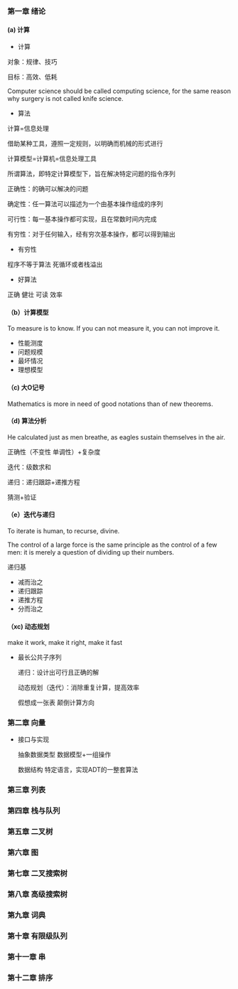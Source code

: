 ### 第一章 绪论

#### (a) 计算

- 计算

对象：规律、技巧

目标：高效、低耗

Computer science should be called computing science, for the same reason why surgery is not called knife science.

- 算法

计算=信息处理

借助某种工具，遵照一定规则，以明确而机械的形式进行

计算模型=计算机=信息处理工具

所谓算法，即特定计算模型下，旨在解决特定问题的指令序列

正确性：的确可以解决的问题

确定性：任一算法可以描述为一个由基本操作组成的序列

可行性：每一基本操作都可实现，且在常数时间内完成

有穷性：对于任何输入，经有穷次基本操作，都可以得到输出

- 有穷性

程序不等于算法 死循环或者栈溢出

- 好算法

正确 健壮 可读 效率

#### （b）计算模型

To measure is to know. If you can not measure it, you can not improve it.

- 性能测度
- 问题规模
- 最坏情况
- 理想模型

#### （c) 大O记号

Mathematics is more in need of good notations than of new theorems.

#### （d) 算法分析

He calculated just as men breathe, as eagles sustain themselves in the air.

正确性（不变性 单调性）+复杂度

迭代：级数求和

递归：递归跟踪+递推方程

猜测+验证

#### （e）迭代与递归

To iterate is human, to recurse, divine.

The control of a large force is the same principle as the control of a few men: it is merely a question of dividing up their numbers.

递归基

- 减而治之
- 递归跟踪
- 递推方程
- 分而治之

#### （xc) 动态规划

make it work, make it right, make it fast

- 最长公共子序列

  递归：设计出可行且正确的解

  动态规划（迭代）：消除重复计算，提高效率

  假想成一张表 颠倒计算方向 

### 第二章 向量

- 接口与实现

  抽象数据类型 数据模型+一组操作

  数据结构 特定语言，实现ADT的一整套算法

### 第三章 列表

### 第四章 栈与队列

### 第五章 二叉树

### 第六章 图

### 第七章 二叉搜索树

### 第八章 高级搜索树

### 第九章 词典

### 第十章 有限级队列

### 第十一章 串

### 第十二章  排序 



